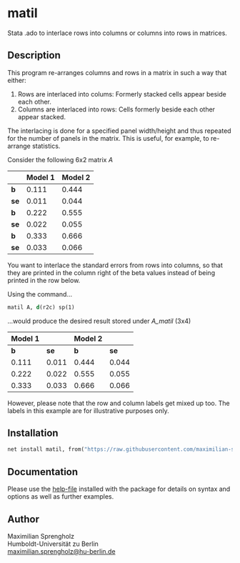 # matil
Stata .ado to interlace rows into columns or columns into rows in matrices.

## Description
This program re-arranges columns and rows in a matrix in such a way that either:
1. Rows are interlaced into colums: Formerly stacked cells appear beside each other.
2. Columns are interlaced into rows: Cells formerly beside each other appear stacked.

The interlacing is done for a specified panel width/height and thus repeated for the number of panels in the matrix. This is useful, for example, to re-arrange statistics.

Consider the following 6x2 matrix _A_

|     | Model 1 | Model 2 |
| --- | ------- | ------- |
| __b__   | 0.111   | 0.444   |
| __se__  | 0.011   | 0.044   |
| __b__   | 0.222   | 0.555   |
| __se__  | 0.022   | 0.055   |
| __b__   | 0.333   | 0.666   |
| __se__  | 0.033   | 0.066   |

You want to interlace the standard errors from rows into columns, so that they are printed in the column
right of the beta values instead of being printed in the row below.

Using the command...

```Stata
matil A, d(r2c) sp(1)
```
...would produce the desired result stored under _A\_matil_ (3x4)

| Model 1 |        | Model 2 |        |
| ------- | ------ | ------- | ------ |
| __b__   | __se__ | __b__   | __se__ |
| 0.111   | 0.011  | 0.444   | 0.044  |
| 0.222   | 0.022  | 0.555   | 0.055  |
| 0.333   | 0.033  | 0.666   | 0.066  |

However, please note that the row and column labels get mixed up too. The labels in this example are for illustrative purposes only.

## Installation
```Stata
net install matil, from("https://raw.githubusercontent.com/maximilian-sprengholz/matil/master/pkg/")
```

## Documentation
Please use the [help-file](pkg/matil.sthlp) installed with the package for details on syntax and options as well as further examples.

## Author
Maximilian Sprengholz<br />
Humboldt-Universität zu Berlin<br />
[maximilian.sprengholz@hu-berlin.de](mailto:maximilian.sprengholz@hu-berlin.de)
